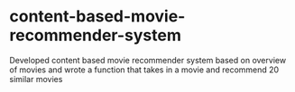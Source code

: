 # content-based-movie-recommender-system
Developed content based movie recommender system based on overview of movies and wrote a function that takes in a movie and recommend 20 similar movies
